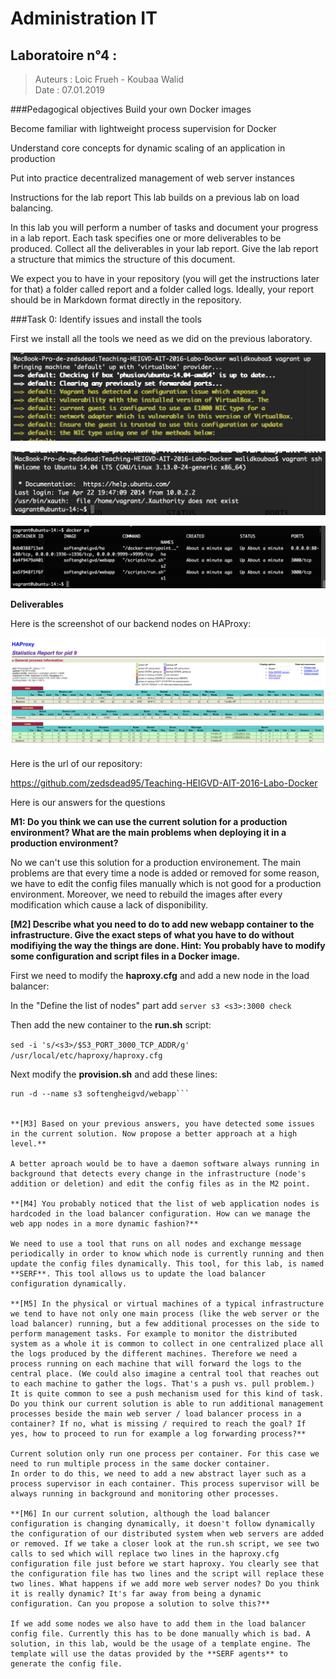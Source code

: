 # Administration IT
## Laboratoire n°4 :

> Auteurs : Loic Frueh - Koubaa Walid	
> Date : 07.01.2019  



###Pedagogical objectives
Build your own Docker images

Become familiar with lightweight process supervision for Docker

Understand core concepts for dynamic scaling of an application in production

Put into practice decentralized management of web server instances

Instructions for the lab report
This lab builds on a previous lab on load balancing.

In this lab you will perform a number of tasks and document your progress in a lab report. Each task specifies one or more deliverables to be produced. Collect all the deliverables in your lab report. Give the lab report a structure that mimics the structure of this document.

We expect you to have in your repository (you will get the instructions later for that) a folder called report and a folder called logs. Ideally, your report should be in Markdown format directly in the repository.

###Task 0: Identify issues and install the tools

First we install all the tools we need as we did on the previous laboratory.

![alt](img/1.png)

![alt](img/2.png)

![alt](img/3.png)


**Deliverables**

Here is the screenshot of our backend nodes on HAProxy:

![alt](img/4.png)


Here is the url of our repository:

https://github.com/zedsdead95/Teaching-HEIGVD-AIT-2016-Labo-Docker


Here is our answers for the questions

**M1: Do you think we can use the current solution for a production environment? What are the main problems when deploying it in a production environment?**

No we can't use this solution for a production environement. The main problems are that every time a node is added or removed for some reason, we have to edit the config files manually which is not good for a production environment. Moreover, we need to rebuild the images after every modification which cause a lack of disponibility.

**[M2] Describe what you need to do to add new webapp container to the infrastructure. Give the exact steps of what you have to do without modifiying the way the things are done. Hint: You probably have to modify some configuration and script files in a Docker image.**

First we need to modify the **haproxy.cfg** and add a new node in the load balancer:

In the "Define the list of nodes" part add ```server s3 <s3>:3000 check```

Then add the new container to the **run.sh** script:

```sed -i 's/<s3>/$S3_PORT_3000_TCP_ADDR/g' /usr/local/etc/haproxy/haproxy.cfg```

Next modify the **provision.sh** and add these lines:
```docker rm -f s3 2>/dev/null || true docker 
run -d --name s3 softengheigvd/webapp```


**[M3] Based on your previous answers, you have detected some issues in the current solution. Now propose a better approach at a high level.**

A better aproach would be to have a daemon software always running in background that detects every change in the infrastructure (node's addition or deletion) and edit the config files as in the M2 point.

**[M4] You probably noticed that the list of web application nodes is hardcoded in the load balancer configuration. How can we manage the web app nodes in a more dynamic fashion?**

We need to use a tool that runs on all nodes and exchange message periodically in order to know which node is currently running and then update the config files dynamically. This tool, for this lab, is named **SERF**. This tool allows us to update the load balancer configuration dynamically.

**[M5] In the physical or virtual machines of a typical infrastructure we tend to have not only one main process (like the web server or the load balancer) running, but a few additional processes on the side to perform management tasks. For example to monitor the distributed system as a whole it is common to collect in one centralized place all the logs produced by the different machines. Therefore we need a process running on each machine that will forward the logs to the central place. (We could also imagine a central tool that reaches out to each machine to gather the logs. That's a push vs. pull problem.) It is quite common to see a push mechanism used for this kind of task. Do you think our current solution is able to run additional management processes beside the main web server / load balancer process in a container? If no, what is missing / required to reach the goal? If yes, how to proceed to run for example a log forwarding process?**

Current solution only run one process per container. For this case we need to run multiple process in the same docker container.
In order to do this, we need to add a new abstract layer such as a process supervisor in each container. This process supervisor will be always running in background and monitoring other processes.

**[M6] In our current solution, although the load balancer configuration is changing dynamically, it doesn't follow dynamically the configuration of our distributed system when web servers are added or removed. If we take a closer look at the run.sh script, we see two calls to sed which will replace two lines in the haproxy.cfg configuration file just before we start haproxy. You clearly see that the configuration file has two lines and the script will replace these two lines. What happens if we add more web server nodes? Do you think it is really dynamic? It's far away from being a dynamic configuration. Can you propose a solution to solve this?**

If we add some nodes we also have to add them in the load balancer config file. Currently this has to be done manually which is bad. A solution, in this lab, would be the usage of a template engine. The template will use the datas provided by the **SERF agents** to generate the config file.








